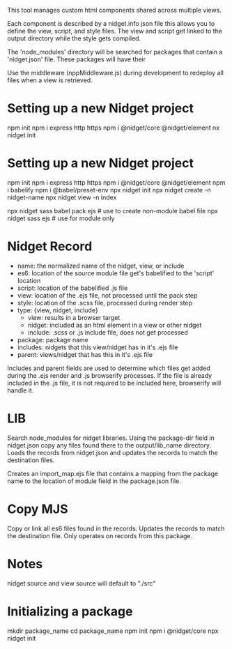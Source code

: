 This tool manages custom html components shared across multiple views.

Each component is described by a nidget.info json file this allows you to define
the view, script, and style files.  The view and script get linked to the output
directory while the style gets compiled.

The 'node_modules' directory will be searched for packages that contain a 'nidget.json' 
file.  These packages will have their 

Use the middleware (nppMiddleware.js) during development to redeploy all files
when a view is retrieved.  

Setting up a new Nidget project
===============================

npm init
npm i express http https
npm i @nidget/core @nidget/element
nx nidget init

Setting up a new Nidget project
===============================

npm init
npm i express http https
npm i @nidget/core @nidget/element
npm i babelify
npm i @babel/preset-env
npx nidget init
npx nidget create -n nidget-name
npx nidget view -n index

npx nidget sass babel pack ejs # use to create non-module babel file
npx nidget sass ejs # use for module only

Nidget Record
=============

- name: the normalized name of the nidget, view, or include
- es6: location of the source module file get's babelified to the 'script' location
- script: location of the babelified .js file
- view: location of the .ejs file, not processed until the pack step
- style: location of the .scss file, processed during render step
- type: {view, nidget, include}
  - view: results in a browser target
  - nidget: included as an html element in a view or other nidget
  - include: .scss or .js include file, does not get processed
- package: package name
- includes: nidgets that this view/nidget has in it's .ejs file
- parent: views/nidget that has this in it's .ejs file

Includes and parent fields are used to determine which files get added during the .ejs render 
and .js browserify processes.  If the file is already included in the .js file, it is not required
to be included here, browserify will handle it.

LIB
===
Search node_modules for nidget libraries.
Using the package-dir field in nidget.json
copy any files found there to the output/lib_name 
directory. Loads the records from nidget.json and 
updates the records to match the destination
files.

Creates an import_map.ejs file that contains a mapping from
the package name to the location of module field in the
package.json file.

Copy MJS
========
Copy or link all es6 files found in the records.
Updates the records to match the destination file.
Only operates on records from this package.
  
Notes
=====

nidget source and view source will default to "./src"

Initializing a package
======================

mkdir package_name
cd package_name
npm init
npm i @nidget/core
npx nidget init
